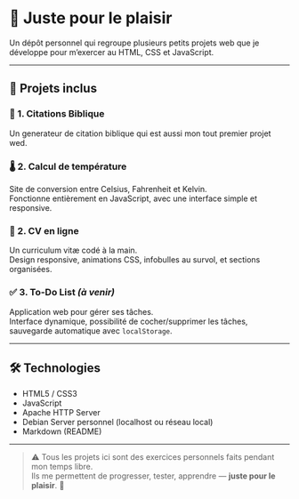 # 🎯 Juste pour le plaisir

Un dépôt personnel qui regroupe plusieurs petits projets web que je développe pour m’exercer au HTML, CSS et JavaScript.

---

## 🚀 Projets inclus

### 📕 1. Citations Biblique
Un generateur de citation biblique qui est aussi mon tout premier projet wed.

### 🌡️ 2. Calcul de température
Site de conversion entre Celsius, Fahrenheit et Kelvin.  
Fonctionne entièrement en JavaScript, avec une interface simple et responsive.

### 📄 2. CV en ligne
Un curriculum vitæ codé à la main.  
Design responsive, animations CSS, infobulles au survol, et sections organisées.

### ✅ 3. To-Do List *(à venir)*
Application web pour gérer ses tâches.  
Interface dynamique, possibilité de cocher/supprimer les tâches, sauvegarde automatique avec `localStorage`.

---

## 🛠️ Technologies
- HTML5 / CSS3
- JavaScript
- Apache HTTP Server
- Debian Server personnel (localhost ou réseau local)
- Markdown (README)
---

> ⚠️ Tous les projets ici sont des exercices personnels faits pendant mon temps libre.  
Ils me permettent de progresser, tester, apprendre — **juste pour le plaisir**. 🙂